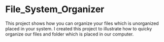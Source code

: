 # File_System_Organizer
 This project shows how you can organize your files which is unorganized placed in your system. I created this project to illustrate how to quicky organize our files and folder which is placed in our computer.
